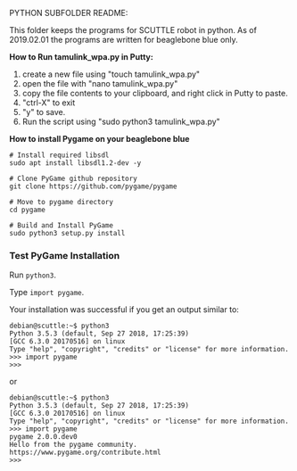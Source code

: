 PYTHON SUBFOLDER README:

This folder keeps the programs for SCUTTLE robot in python.
As of 2019.02.01 the programs are written for beaglebone blue only.

**How to Run tamulink_wpa.py in Putty:**
1) create a new file using "touch tamulink_wpa.py"
2) open the file with "nano tamulink_wpa.py"
3) copy the file contents to your clipboard, and right click in Putty to paste.
4) "ctrl-X" to exit
5) "y" to save.
6) Run the script using "sudo python3 tamulink_wpa.py"

**How to install Pygame on your beaglebone blue**

```
# Install required libsdl
sudo apt install libsdl1.2-dev -y

# Clone PyGame github repository
git clone https://github.com/pygame/pygame

# Move to pygame directory
cd pygame

# Build and Install PyGame
sudo python3 setup.py install
```
### Test PyGame Installation

Run ```python3```.

Type ```import pygame```.

Your installation was successful if you get an output similar to:
```
debian@scuttle:~$ python3
Python 3.5.3 (default, Sep 27 2018, 17:25:39)
[GCC 6.3.0 20170516] on linux
Type "help", "copyright", "credits" or "license" for more information.
>>> import pygame
>>>
```
or
```
debian@scuttle:~$ python3
Python 3.5.3 (default, Sep 27 2018, 17:25:39) 
[GCC 6.3.0 20170516] on linux
Type "help", "copyright", "credits" or "license" for more information.
>>> import pygame
pygame 2.0.0.dev0
Hello from the pygame community. https://www.pygame.org/contribute.html
>>> 
```
